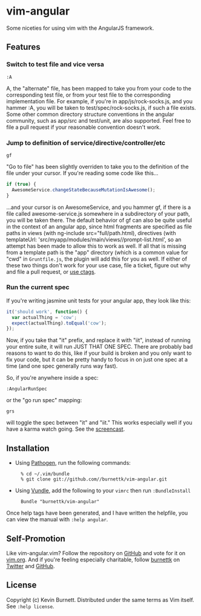 # vim-angular

Some niceties for using vim with the AngularJS framework.

## Features

### Switch to test file and vice versa

    :A

A, the "alternate" file, has been mapped to take you from your code to the
corresponding test file, or from your test file to the corresponding
implementation file. For example, if you're in app/js/rock-socks.js, and 
you hammer :A, you will be taken to test/spec/rock-socks.js, if such a file
exists. Some other common directory structure conventions in the angular 
community, such as app/src and test/unit, are also supported. Feel free to 
file a pull request if your reasonable convention doesn't work.

### Jump to definition of service/directive/controller/etc

    gf

"Go to file" has been slightly overriden to take you to the definition of
the file under your cursor. If you're reading some code like this...

```javascript
if (true) {
  AwesomeService.changeStateBecauseMutationIsAwesome();
}
```

...and your cursor is on AwesomeService, and you hammer gf, if there is a
file called awesome-service.js somewhere in a subdirectory of your path,
you will be taken there. The default behavior of gf can also be quite
useful in the context of an angular app, since html fragments are specified
as file paths in views (with ng-include src="full/path.html), directives
(with templateUrl: 'src/myapp/modules/main/views//prompt-list.html', so an
attempt has been made to allow this to work as well. If all that is missing
from a template path is the "app" directory (which is a common value for
"cwd" in `Gruntfile.js`, the plugin will add this for you as well. If either
of these two things don't work for your use case, file a ticket, figure
out why and file a pull request, or [use ctags][ctags].

### Run the current spec

If you're writing jasmine unit tests for your angular app, they look like
this:

```javascript
it('should work', function() {
  var actualThing = 'cow';
  expect(actualThing).toEqual('cow');
});

```

Now, if you take that "it" prefix, and replace it with "iit", instead of
running your entire suite, it will run JUST THAT ONE SPEC. There are
probably bad reasons to want to do this, like if your build is broken
and you only want to fix your code, but it can be pretty handy to
focus in on just one spec at a time (and one spec generally runs way fast).

So, if you're anywhere inside a spec:

    :AngularRunSpec
    
or the "go run spec" mapping:

    grs
    
will toggle the spec between "it" and "iit." This works especially well if
you have a karma watch going. See the [screencast][screencast].

## Installation

* Using [Pathogen][pathogen], run the following commands:

        % cd ~/.vim/bundle
        % git clone git://github.com//burnettk/vim-angular.git

* Using [Vundle][vundle], add the following to your `vimrc` then run
  `:BundleInstall`

        Bundle "burnettk/vim-angular"

Once help tags have been generated, and I have written the helpfile, you
can view the manual with
`:help angular`.

## Self-Promotion

Like vim-angular.vim? Follow the repository on
[GitHub](https://github.com/burnettk/vim-angular) and vote for it on
[vim.org](http://www.vim.org/scripts/script.php?script_id=FIXME).  And if
you're feeling especially charitable, follow [burnettk](http://notkeepingitreal.com) on
[Twitter](http://twitter.com/kbbkkbbk) and
[GitHub](https://github.com/burnettk).

## License

Copyright (c) Kevin Burnett.  Distributed under the same terms as Vim itself.
See `:help license`.

[ctags]: http://tbaggery.com/2011/08/08/effortless-ctags-with-git.html
[screencast]: http://notkeepingitreal.com
[pathogen]: https://github.com/tpope/vim-pathogen
[vundle]: https://github.com/gmarik/vundle
[github]: https://github.com/burnettk/vim-angular
